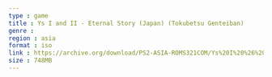 ```yaml
---
type : game
title : Ys I and II - Eternal Story (Japan) (Tokubetsu Genteiban)
genre : 
region : asia
format : iso
link : https://archive.org/download/PS2-ASIA-ROMS321COM/Ys%20I%20%26%20II%20-%20Eternal%20Story%20%28Japan%29.7z
size : 748MB
---
```

